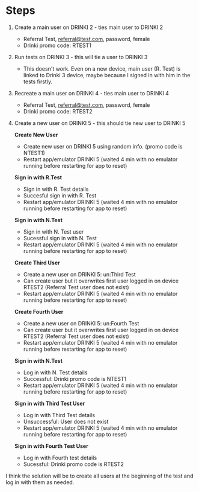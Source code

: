 # Steps

1. Create a main user on DRINKI 2 - ties main user to DRINKI 2
	* Referral Test, referral@test.com, password, female
	* Drinki promo code: RTEST1
	
2. Run tests on DRINKI 3 - this will tie a user to DRINKI 3
	* This doesn't work.  Even on a new device, main user (R. Test) is linked to Drinki 3 device, maybe because I signed in with him in the tests firstly.
	
3. Recreate a main user on DRINKI 4 - ties main user to DRINKI 4
 	* Referral Test, referral@test.com, password, female
	* Drinki promo code: RTEST2
	
4. Create a new user on DRINKI 5 - this should tie new user to DRINKI 5
	
	**Create New User**
	
	* Create new user on DRINKI 5 using random info. (promo code is NTEST1)
	* Restart app/emulator DRINKI 5 (waited 4 min with no emulator running before restarting for app to reset)
	
	**Sign in with R.Test**
	
	* Sign in with R. Test details
	* Succesful sign in with R. Test
	* Restart app/emulator DRINKI 5 (waited 4 min with no emulator running before restarting for app to reset)
	
	**Sign in with N.Test**
	
	* Sign in with N. Test user
	* Sucessful sign in with N. Test
	* Restart app/emulator DRINKI 5 (waited 4 min with no emulator running before restarting for app to reset)
	
	**Create Third User**
	
	* Create a new user on DRINKI 5: un:Third Test
	* Can create user but it overwrites first user logged in on device RTEST2 (Referral Test user does not exist)
	* Restart app/emulator DRINKI 5 (waited 4 min with no emulator running before restarting for app to reset)
	
	**Create Fourth User**
	
	* Create a new user on DRINKI 5: un:Fourth Test
	* Can create user but it overwrites first user logged in on device RTEST2 (Referral Test user does not exist)
	* Restart app/emulator DRINKI 5 (waited 4 min with no emulator running before restarting for app to reset)
	
	**Sign in with N.Test**
	
	* Log in with N. Test details
	* Successful: Drinki promo code is NTEST1
	* Restart app/emulator DRINKI 5 (waited 4 min with no emulator running before restarting for app to reset)
	
	**Sign in with Third Test User**
	
	* Log in with Third Test details
	* Unsuccessful: User does not exist
	* Restart app/emulator DRINKI 5 (waited 4 min with no emulator running before restarting for app to reset)
	
	**Sign in with Fourth Test User**
	
	* Log in with Fourth test details
	* Sucessful: Drinki promo code is RTEST2

I think the solution will be to create all users at the beginning of the test and log in with them as needed.